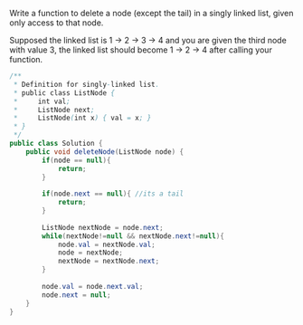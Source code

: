 Write a function to delete a node (except the tail) in a singly linked list, given only access to that node.

Supposed the linked list is 1 -> 2 -> 3 -> 4 and you are given the third node with value 3, the linked list should become 1 -> 2 -> 4 after calling your function.

```java
/**
 * Definition for singly-linked list.
 * public class ListNode {
 *     int val;
 *     ListNode next;
 *     ListNode(int x) { val = x; }
 * }
 */
public class Solution {
    public void deleteNode(ListNode node) {
        if(node == null){
            return;
        }
        
        if(node.next == null){ //its a tail
            return;
        }
        
        ListNode nextNode = node.next;
        while(nextNode!=null && nextNode.next!=null){
            node.val = nextNode.val;
            node = nextNode;
            nextNode = nextNode.next;
        }
        
        node.val = node.next.val;
        node.next = null;
    }
}

```
